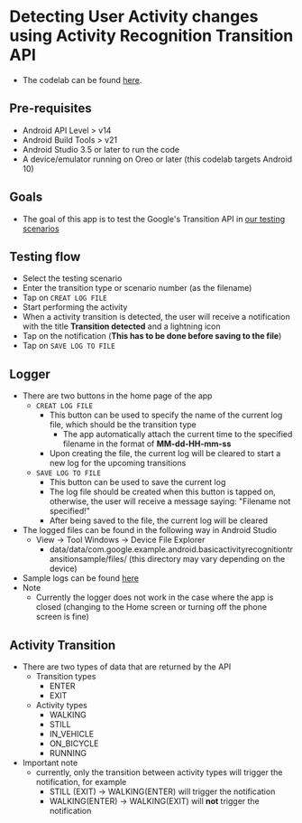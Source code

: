 # Detecting User Activity changes using Activity Recognition Transition API

* The codelab can be found [here](https://developer.android.com/codelabs/activity-recognition-transition?index=..%2F..index#0).

## Pre-requisites

* Android API Level > v14
* Android Build Tools > v21
* Android Studio 3.5 or later to run the code
* A device/emulator running on Oreo or later (this codelab targets Android 10)

## Goals

* The goal of this app is to test the Google's Transition API in [our testing scenarios](./doc/testing-scenarios/)

## Testing flow

* Select the testing scenario
* Enter the transition type or scenario number (as the filename)
* Tap on ```CREAT LOG FILE```
* Start performing the activity
* When a activity transition is detected, the user will receive a notification with the title **Transition detected** and a lightning icon
* Tap on the notification (**This has to be done before saving to the file**)
* Tap on ```SAVE LOG TO FILE```

## Logger

* There are two buttons in the home page of the app
  * ```CREAT LOG FILE```
    * This button can be used to specify the name of the current log file, which should be the transition type
      * The app automatically attach the current time to the specified filename in the format of **MM-dd-HH-mm-ss**
    * Upon creating the file, the current log will be cleared to start a new log for the upcoming transitions
  * ```SAVE LOG TO FILE```
    * This button can be used to save the current log
    * The log file should be created when this button is tapped on, otherwise, the user will receive a message saying: "Filename not specified!"
    * After being saved to the file, the current log will be cleared
* The logged files can be found in the following way in Android Studio
  * View -> Tool Windows -> Device File Explorer
    * data/data/com.google.example.android.basicactivityrecognitiontransitionsample/files/ (this directory may vary depending on the device)
* Sample logs can be found [here](./doc/sample-logs/)
* Note
  * Currently the logger does not work in the case where the app is closed (changing to the Home screen or turning off the phone screen is fine)

## Activity Transition

* There are two types of data that are returned by the API
  * Transition types
    * ENTER
    * EXIT
  * Activity types
    * WALKING
    * STILL
    * IN_VEHICLE
    * ON_BICYCLE
    * RUNNING
* Important note
  * currently, only the transition between activity types will trigger the notification, for example
    * STILL (EXIT) -> WALKING(ENTER) will trigger the notification
    * WALKING(ENTER) -> WALKING(EXIT) will **not** trigger the notification

